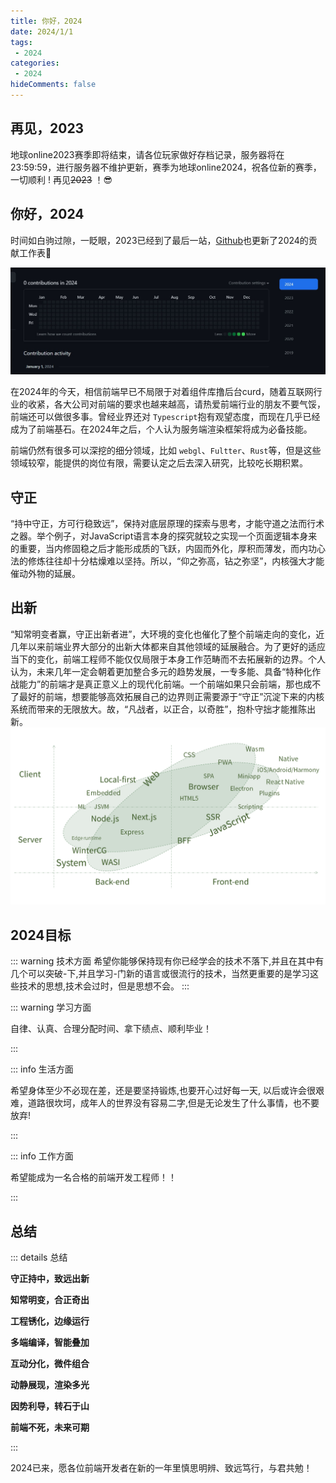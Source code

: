 ```yaml
---
title: 你好，2024
date: 2024/1/1
tags: 
 - 2024
categories:
 - 2024
hideComments: false
---
```

## 再见，2023

地球online2023赛季即将结束，请各位玩家做好存档记录，服务器将在23:59:59，进行服务器不维护更新，赛季为地球online2024，祝各位新的赛季，一切顺利 ! 再见~~2023~~ ！😎

## 你好，2024

时间如白驹过隙，一眨眼，2023已经到了最后一站，[Github](https://github.com/yaozongbin?tab=overview&from=2024-01-01&to=2024-01-01)也更新了2024的贡献工作表🔗

![1704119210103](image/Literature_sharing/1704119210103.jpg)

在2024年的今天，相信前端早已不局限于对着组件库撸后台curd，随着互联网行业的收紧，各大公司对前端的要求也越来越高，请热爱前端行业的朋友不要气馁，前端还可以做很多事。曾经业界还对 `Typescript`抱有观望态度，而现在几乎已经成为了前端基石。在2024年之后，个人认为服务端渲染框架将成为必备技能。

前端仍然有很多可以深挖的细分领域，比如 `webgl`、`Fultter`、`Rust`等，但是这些领域较窄，能提供的岗位有限，需要认定之后去深入研究，比较吃长期积累。

## 守正

“持中守正，方可行稳致远”，保持对底层原理的探索与思考，才能守道之法而行术之器。举个例子，对JavaScript语言本身的探究就较之实现一个页面逻辑本身来的重要，当内修固稳之后才能形成质的飞跃，内固而外化，厚积而薄发，而内功心法的修炼往往却十分枯燥难以坚持。所以，“仰之弥高，钻之弥坚”，内核强大才能催动外物的延展。

## 出新

“知常明变者赢，守正出新者进”，大环境的变化也催化了整个前端走向的变化，近几年以来前端业界大部分的出新大体都来自其他领域的延展融合。为了更好的适应当下的变化，前端工程师不能仅仅局限于本身工作范畴而不去拓展新的边界。个人认为，未来几年一定会朝着更加整合多元的趋势发展，一专多能、具备“特种化作战能力”的前端才是真正意义上的现代化前端。一个前端如果只会前端，那也成不了最好的前端，想要能够高效拓展自己的边界则正需要源于“守正”沉淀下来的内核系统而带来的无限放大。故，“凡战者，以正合，以奇胜”，抱朴守拙才能推陈出新。![1704119903074](image/Literature_sharing/1704119903074.png)

## 2024目标

::: warning 技术方面
希望你能够保持现有你已经学会的技术不落下,并且在其中有几个可以突破-下,并且学习-门新的语言或很流行的技术，当然更重要的是学习这些技术的思想,技术会过时，但是思想不会。
:::

::: warning 学习方面

自律、认真、合理分配时间、拿下绩点、顺利毕业！

:::

::: info 生活方面

希望身体至少不必现在差，还是要坚持锻炼,也要开心过好每一天, 以后或许会很艰难，道路很坎坷，成年人的世界没有容易二字,但是无论发生了什么事情，也不要放弃!

:::

::: info 工作方面

希望能成为一名合格的前端开发工程师！！

:::

## 总结

::: details 总结

**守正持中，致远出新**

**知常明变，合正奇出**

**工程锈化，边缘运行**

**多端编译，智能叠加**

**互动分化，微件组合**

**动静展现，渲染多光**

**因势利导，转石于山**

**前端不死，未来可期**

:::

2024已来，愿各位前端开发者在新的一年里慎思明辨、致远笃行，与君共勉！

